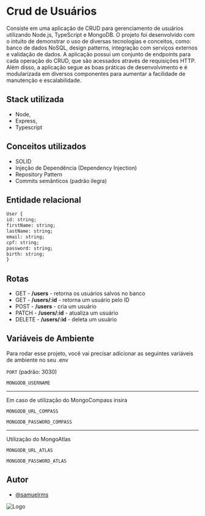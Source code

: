 # Crud de Usuários

Consiste em uma aplicação de CRUD para gerenciamento de usuários utilizando Node.js, TypeScript e MongoDB. O projeto foi desenvolvido com o intuito de demonstrar o uso de diversas tecnologias e conceitos, como: banco de dados NoSQL, design patterns, integração com serviços externos e validação de dados. A aplicação possui um conjunto de endpoints para cada operação do CRUD, que são acessados através de requisições HTTP. Além disso, a aplicação segue as boas práticas de desenvolvimento e é modularizada em diversos componentes para aumentar a facilidade de manutenção e escalabilidade.

## Stack utilizada

- Node,
- Express,
- Typescript

## Conceitos utilizados

- SOLID
- Injeção de Dependência (Dependency Injection)
- Repository Pattern
- Commits semânticos (padrão ilegra)

## Entidade relacional

```markdown
User {
id: string;
firstName: string;
lastName: string;
email: string;
cpf: string;
password: string;
birth: string;
}
```

## Rotas

- GET - **/users** - retorna os usuários salvos no banco
- GET - **/users/:id** - retorna um usuário pelo ID
- POST - **/users** - cria um usuário
- PATCH - **/users/:id** - atualiza um usuário
- DELETE - **/users/:id** - deleta um usuário

## Variáveis de Ambiente

Para rodar esse projeto, você vai precisar adicionar as seguintes variáveis de ambiente no seu .env

`PORT` (padrão: 3030)

`MONGODB_USERNAME`

---

Em caso de utilização do MongoCompass insira

`MONGODB_URL_COMPASS`

`MONGODB_PASSWORD_COMPASS`

---

Utilização do MongoAtlas

`MONGODB_URL_ATLAS`

`MONGODB_PASSWORD_ATLAS`

## Autor

- [@samuelrms](https://github.com/samuelrms)

![Logo](https://portifolio-samuel-rms.cdn.prismic.io/portifolio-samuel-rms/157f75df-8910-4713-96ec-1538617f4fa3_AvatarAndIconsAvatar.svg)
